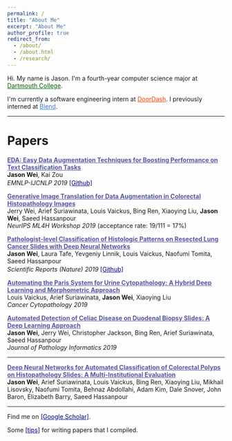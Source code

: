 ```yaml
---
permalink: /
title: "About Me"
excerpt: "About Me"
author_profile: true
redirect_from: 
  - /about/
  - /about.html
  - /research/
---
```


Hi. My name is Jason. I'm a fourth-year computer science major at <a href="https://home.dartmouth.edu/" style="color:#006400" target="_blank">Dartmouth College</a>. 

I'm currently a software engineering intern at <a href="https://www.doordash.com/" style="color:#FF4500" target="_blank">DoorDash</a>. I previously interned at <a href="https://blend.com/" style="color:#357EC7" target="_blank">Blend</a>.

------

# Papers

<a href="http://arxiv.org/abs/1901.11196" style="color:#5656a2" target="_blank"><b>EDA: Easy Data Augmentation Techniques for Boosting Performance on Text Classification Tasks</b></a> <br>
**Jason Wei**, Kai Zou  
*EMNLP-IJCNLP 2019* <a href="https://github.com/jasonwei20/eda_nlp" style="color:navy" target="_blank">[Github]</a>
<img height="16" src="https://img.shields.io/github/stars/jasonwei20/eda_nlp.svg?logo=github&logoColor=white&colorA=navy&link=https://github.com/jasonwei20/eda_nlp&link=https://github.com/jasonwei20/eda_nlp">

<a href="https://arxiv.org/abs/1910.05827" style="color:#5656a2" target="_blank"><b>Generative Image Translation for Data Augmentation in Colorectal Histopathology Images</b></a> <br>
Jerry Wei, Arief Suriawinata, Louis Vaickus, Bing Ren, Xiaoying Liu, **Jason Wei**, Saeed Hassanpour<br>
*NeurIPS ML4H Workshop 2019* (acceptance rate: 19/111 = 17%)

<a href="https://www.nature.com/articles/s41598-019-40041-7" style="color:#5656a2" target="_blank"><b>Pathologist-level Classification of Histologic Patterns on Resected Lung Cancer Slides with Deep Neural Networks</b></a> <br>
**Jason Wei**, Laura Tafe, Yevgeniy Linnik, Louis Vaickus, Naofumi Tomita, Saeed Hassanpour  
*Scientific Reports (Nature) 2019* <a href="https://github.com/BMIRDS/deepslide" style="color:navy" target="_blank">[Github]</a> 
<img height="16" src="https://img.shields.io/github/stars/BMIRDS/deepslide.svg?logo=github&logoColor=white&colorA=navy&link=https://github.com/BMIRDS/deepslide&link=https://github.com/BMIRDS/deepslide">

<a href="https://onlinelibrary.wiley.com/doi/abs/10.1002/cncy.22099" style="color:#5656a2" target="_blank"><b>Automating the Paris System for Urine Cytopathology: A Hybrid Deep Learning and Morphometric Approach</b></a> <br>
Louis Vaickus, Arief Suriawinata, **Jason Wei**, Xiaoying Liu  
*Cancer Cytopathology 2019*  

<a href="http://www.jpathinformatics.org/article.asp?issn=2153-3539;year=2019;volume=10;issue=1;spage=7;epage=7;aulast=Wei" style="color:#5656a2" target="_blank"><b>Automated Detection of Celiac Disease on Duodenal Biopsy Slides: A Deep Learning Approach</b></a> <br>
**Jason Wei**, Jerry Wei, Christopher Jackson, Bing Ren, Arief Suriawinata, Saeed Hassanpour  
*Journal of Pathology Informatics 2019*

------

<a href="https://arxiv.org/abs/1909.12959" style="color:#5656a2" target="_blank"><b>Deep Neural Networks for Automated Classification of Colorectal Polyps on Histopathology Slides: A Multi-Institutional Evaluation</b></a> <br>
**Jason Wei**, Arief Suriawinata, Louis Vaickus, Bing Ren, Xiaoying Liu, Mikhail Lisovsky, Naofumi Tomita, Behnaz Abdollahi, Adam Kim, Dale Snover, John Baron, Elizabeth Barry, Saeed Hassanpour

------

Find me on <a href="https://scholar.google.com/citations?hl=en&user=wA5TK_0AAAAJ" style="color:navy" target="_blank">[Google Scholar]</a>.

Some <a href="https://jasonwei20.github.io/writing_tips/" style="color:navy" target="_blank">[tips]</a> for writing papers that I compiled. 

<!-- Global site tag (gtag.js) - Google Analytics -->
<script async src="https://www.googletagmanager.com/gtag/js?id=UA-146397444-1"></script>
<script>
  window.dataLayer = window.dataLayer || [];
  function gtag(){dataLayer.push(arguments);}
  gtag('js', new Date());

  gtag('config', 'UA-146397444-1');
</script>


   

<!-- My <a href="oracle.pdf" style="color:navy" target="_blank">[talk]</a> on deep learning and internet intelligence at Oracle.  -->

<!-- My research is in deep learning for medical image analysis, advised by <a href="https://www.hassanpourlab.com/" style="color:navy" target="_blank">Saeed Hassanpour</a>. More specifically, I work on visual analysis of histopathology images and enjoy solving problems using small data. I occasionally do natural language processing. -->


<!-- **Finding a Needle in the Haystack: Attention-Based Classification of High Resolution Microscopy Images**  
Naofumi Tomita, Behnaz Abdollahi, **Jason Wei**, Bing Ren, Arief Suriawinata, Saeed Hassanpour  
<a href="https://arxiv.org/abs/1811.08513" style="color:navy" target="_blank">[paper]</a>
 -->


<!-- My advisor is <a href="https://www.hassanpourlab.com/" style="color:navy" target="_blank">Saeed Hassanpour</a>. 
 -->
<!-- Since June 2017, I have been working part-time at Protago Labs, an artificial intelligence start-up based in Tysons Corner, Virginia.  -->

<!-- I am a 2019 <a href="https://news.dartmouth.edu/news/2019/05/three-undergraduates-win-national-scholarships" style="color:navy" target="_blank">Barry Goldwater Scholar</a>!  -->

<!-- I recently published a paper in <a href="https://www.nature.com/articles/s41598-019-40041-7?fbclid=IwAR2_A-a6I5q-01xjDzme1gPmynB5KtWvdMMqILhoLE1vTmx8cXDuIhniht4" style="color:navy" target="_blank">Nature Scientific Reports</a> called *Pathologist-level classification of histologic patterns on resected lung adenocarcinoma slides with deep neural networks*. -->

<!-- 
My timeline: 
<html>
<head>
<style>
html, body {
  height: 100%;
  font-family: 'Roboto', sans-serif;
  color: #444;
}
#header {
  width: 100%;
  height: 400px;
  font-weight: 300;
  color: white;
  margin-bottom: 40px;
}

#headerblob {
  position: absolute;
  left: 5%;
  top: 165px;
  width: 80%;
}
#headertext {
  font-size: 26px;
  font-weight: 400;
  margin-top: 50px;
  margin-left: 220px;
}
.imgme {
  border: 3px solid white;
  /* box-shadow: #AAA 0px 0px 4px 0px; */
  float: left;
}
#htname {
  font-size: 46px;
  font-weight: 400;
}
#htdesc {
  font-size: 18px;
  font-weight: 300;
  margin-top: -6px;
  font-style: italic;
}
#htem {
  font-size: 14px;
  font-weight: 300;
}
@media (max-width: 768px) {
  #headerblob {
    text-align: center;
    position: absolute;
    top: 100px;
    left: 0;
    width: 100%;

  }
  .imgme {
    float: none;
  }
  #headertext {
    margin: 20px 0;
  }
  #htname {
    font-size: 28px;
  }
  #htdesc {
    font-size: 16px;
  }
}
#topnav {
  position: absolute;
  top: 0;
  right: 0;
  padding: 5px 10px 5px 10px;
  margin: 10px;
  border: 1px solid #FFF;
}
#topnav a {
  color: white;
}
#topnav a:hover {
  text-decoration: none;
}
ul {
  list-style: none;
  margin: 0;
  padding: 0;
}
li {
  display: inline;
}
#topnav ul {
  font-size: 26px;
}
.svgico {
  display: inline-block;
}
#timeline {
  font-size: 20px;
  font-weight: 300;
}
@media (min-width: 768px) {
  .timelineitem:nth-child(odd) {
    margin-left: 50%;
    border-left: 5px solid #333;
    text-align: left;
  }
  .timelineitem:nth-child(even) {
    margin-right: 50%;
    margin-left: 5px;
    border-right: 5px solid #333;
    text-align: right;
  }
  .timelineitem {
    width: 50%;
    position: relative;
    padding: 0px 10px 0px 10px;
  }
  .timelineitem:nth-child(odd):before {
   left: -8px;
  }
  .timelineitem:nth-child(even):before {
    right: -8px;
  }
}

.timelineitem:before {
  width: 11px;
  height: 11px;
  background: #333;
  content: "";
  display: block;
  position: absolute;
  top: 0;
  border-radius: 5px;
}

@media (max-width: 767px) {
  .timelineitem {
    border-left: 5px solid #333;
    text-align: left;
    margin-left: 10px;
    padding: 5px;
    position: relative;
  }
  .timelineitem:before {
    left: -8px;
  }
}

.tdate {
  font-size: 16.5px;
  font-weight: 400;
  margin-bottom: -5px;
  color: rgb(178,34,34);
}
.ttitle {
  font-size: 18px;
  font-weight: 400;
}
.tdesc {
  font-size: 15px;
  font-weight: 300;
}
@media (max-width: 768px) {
  .tdate {
    font-size: 16px;
  }
  .ttitle {
    font-size: 16px;
  }
  .tdesc {
  	font-style: italic;
    font-size: 16px;
  }
}
.thigh {
  color: rgb(75,0,130);
}
.quote {
  color: #777;
  text-align: center;
  font-style: italic;
  font-weight: 300;
  padding: 90px 0 50px;
}
.quote blockquote {
  font-size: 28px;
}
h2 {
  text-align: center;
  font-weight: 300;
  font-size: 50px;
  padding: 30px 0px 40px;
}
#sitefooter {
  height: 300px;
  margin-top: 200px;
  background-color: #F1F3F4;
}
hr.soft {
  border: 0;
  height: 1px;
  background-image: -webkit-linear-gradient(left, rgba(0,0,0,0), rgba(0,0,0,0.75), rgba(0,0,0,0)); 
  background-image:    -moz-linear-gradient(left, rgba(0,0,0,0), rgba(0,0,0,0.75), rgba(0,0,0,0)); 
  background-image:     -ms-linear-gradient(left, rgba(0,0,0,0), rgba(0,0,0,0.75), rgba(0,0,0,0)); 
  background-image:      -o-linear-gradient(left, rgba(0,0,0,0), rgba(0,0,0,0.75), rgba(0,0,0,0)); 
  padding: 0;
  margin: 0;
}
.pubt {
  font-size: 22px;
  font-weight:400;
  color: #000;
}
@media (max-width: 768px) {
  .pubt {
    text-align: center;
    margin-top: 10px;
    margin-bottom: 10px;
  }
  .pubd {
    text-align: justify;
  }
}
.pubd {  
  font-size: 18px;
  font-weight: 300;
}
.pubimg {
  text-align: center;
}
.pubimg img {
  max-width: 100%;
}
.puba {
  font-size: 18px;
  color: #900;
}
.pubv {
  color: #090;
  font-size: 16px;
}
.publ {
  padding-top: 10px;
}
.publ li {
  border: 1px solid #CCC;
  padding: 5px;
  margin: 5px 2px;
  display: inline-block;
}
.pubwrap {
  padding-bottom: 20px;
  margin-bottom: 50px;
  border-bottom: 1px solid #DDD;
}
.pub {
}
.pp {
  text-align: center;
  margin-bottom: 60px;
}
.pp img {
  border: 3px solid #FFF;
  box-shadow: #BBB 0px 0px 5px 0px;
}
.imgb {
  max-width:300px;
  max-height:300px;
  width:auto;
  height:auto;
  border-radius: 5px;
}
.imgsm {
  width: 200px;
  height: 200px;
  border-radius: 5px;
}
.ppt {
  font-size: 30px;
  font-weight: 300;
  color: #000;
  margin-top: 20px;
}
.ppd {
  font-size: 18px;
  text-align: justify;
  color: #444;
  font-weight: 300;
}
.pp blockquote {
  text-align: right;
}
#moreprojects {
  display: none;
}
#morepubs {
  display: none;
}
.showmore {
  border: 1px solid #CCC;
  padding: 10px;
  font-size: 24px;
  width: 200px;
  text-align: center;
  color: #999;
  margin: 0px auto;
  cursor: pointer;
  margin-bottom: 50px;
}
.showmore:hover {
  color: #333;
}

.miscitem {
  margin: 10px 0px 60px;
}
.miscimg img {
  height: 50px;
  float: left;
  margin-right: 10px;
  margin-top: -10px;
}
.colorrect {
  width: 50px;
  height: 50px;
  float: left;
  margin-right: 10px;
  margin-top: -10px;
  background-color: #444;
}
.miscd {
  font-size: 18px;
  font-weight: 300;
}

.umisc {
  font-size: 16px;
  font-weight: 300;
  color: #555;
}
.ctr {
  text-align: center;
  margin-bottom: 40px;
}
.hht {
  font-size: 20px;
  margin-bottom: 20px;
  font-weight: 300;
}
.ts {
  font-size: 14px;
  margin-bottom: 5px;
  font-weight: 300;
}
</style>
</head>
<body>

<div id="timeline">


    <div class="timelineitem">
      <div class="tdate">Winter 2019</div>
      <div class="ttitle">Machine Learning Intern, Protago Labs</div>
      <div class="tdesc"><span class="thigh">NLP research.</span></div>
    </div>


    <div class="timelineitem">
      <div class="tdate">Fall 2018</div>
      <div class="ttitle">Technical University of Denmark</div>
      <div class="tdesc"><span class="thigh">Exchange term.</span></div>
    </div>


    <div class="timelineitem">
      <div class="tdate">Spring 2018</div>
      <div class="ttitle">Data Science Intern, Oracle</div>
      <div class="tdesc"><span class="thigh">Deep learning for internet intelligence.</span></div>
    </div>


    <div class="timelineitem">
      <div class="tdate">2016</div>
      <div class="ttitle">Dartmouth College</div>
      <div class="tdesc"><span class="thigh">Computer science major.</span></div>
    </div>



</div>
</body>
</html> -->
